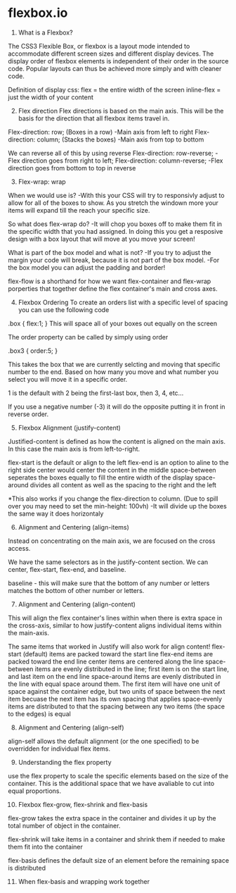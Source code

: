 # flexbox.io


1. What is a Flexbox?

The CSS3 Flexible Box, or flexbox is a layout mode intended to accommodate different screen sizes and different display devices. The display order of flexbox elements is independent of their order in the source code. Popular layouts can thus be achieved more simply and with cleaner code.

Definition of display css:
flex = the entire width of the screen
inline-flex = just the width of your content

2. Flex direction
Flex directions is based on the main axis. This will be the basis for the direction that all flexbox items travel in.

Flex-direction: row; (Boxes in a row)
-Main axis from left to right
Flex-direction: column; (Stacks the boxes)
-Main axis from top to bottom

We can reverse all of this by using reverse
Flex-direction: row-reverse; 
-Flex direction goes from right to left;
Flex-direction: column-reverse;
-Flex direction goes from bottom to top in reverse

3. Flex-wrap: wrap

When we would use is?
-With this your CSS will try to responsivly adjust to allow for all of the boxes to show. As you stretch the windown more your items will expand till the reach your specific size.

So what does flex-wrap do?
-It will chop you boxes off to make them fit in the specific width that you had assigned. In doing this you get a resposive design with a box layout that will move at you move your screen!

What is part of the box model and what is not?
-If you try to adjust the margin your code will break, because it is not part of the box model.
-For the box model you can adjust the padding and border!

flex-flow is a shorthand for how we want flex-container and flex-wrap porperties that together define the flex container's main and cross axes.

4. Flexbox Ordering
To create an orders list with a specific level of spacing you can use the following code

.box {
    flex:1;
}
This will space all of your boxes out equally on the screen

The order property can be called by simply using order

.box3 {
    order:5;
}

This takes the box that we are currently selcting and moving that specific number to the end. Based on how many you move and what number you select you will move it in a specific order.

1 is the default with 2 being the first-last box, then 3, 4, etc...

If you use a negative number (-3) it will do the opposite putting it in front in reverse order.


5. Flexbox Alignment (justify-content)

Justified-content is defined as how the content is aligned on the main axis. In this case the main axis is from left-to-right.

flex-start is the default or align to the left
flex-end is an option to aline to the right side
center would center the content in the middle
space-between seperates the boxes equally to fill the entire width of the display
space-around divides all content as well as the spacing to the right and the left

*This also works if you change the flex-direction to column. (Due to spill over you may need to set the min-height: 100vh)
-It will divide up the boxes the same way it does horizontaly


6. Alignment and Centering (align-items)

Instead on concentrating on the main axis, we are focused on the cross access.

We have the same selectors as in the justify-content section. We can center, flex-start, flex-end, and baseline.

baseline - this will make sure that the bottom of any number or letters matches the bottom of other number or letters.

7. Alignment and Centering (align-content)

This will align the flex container's lines within when there is extra space in the cross-axis, similar to how justify-content aligns individual items within the main-axis.

The same items that worked in Justify will also work for align content!
flex-start (default) items are packed toward the start line
flex-end items are packed toward the end line
center items are centered along the line
space-between items are evenly distributed in the line; first item is on the start line, and last item on the end line
space-around items are evenly distributed in the line with equal space around them. The first item will have one unit of space against the container edge, but two units of space between the next item becuase the next item has its own spacing that applies
space-evenly items are distributed to that the spacing between any two items (the space to the edges) is equal

8. Alignment and Centering (align-self)

align-self allows the default alignment (or the one specified) to be overridden for individual flex items.

9. Understanding the flex property

use the flex property to scale the specific elements based on the size of the container. This is the additional space that we have avaliable to cut into equal proportions.

10. Flexbox flex-grow, flex-shrink and flex-basis

flex-grow takes the extra space in the container and divides it up by the total number of object in the container.

flex-shrink will take items in a container and shrink them if needed to make them fit into the container

flex-basis defines the default size of an element before the remaining space is distributed

11. When flex-basis and wrapping work together

